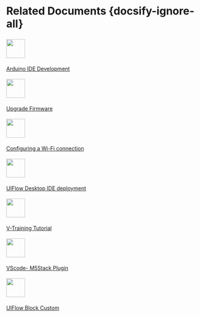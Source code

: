 # Related Documents {docsify-ignore-all}



<!-- - [Arduino IDE Development](en/related_documents/Arduino_IDE)

- [Upgrade Firmware](en/related_documents/M5Burner)

- [Configuring a Wi-Fi connection](en/related_documents/how_to_connect_wifi_using_core)

- [UIFlow Desktop IDE deployment](en/related_documents/UIFlow_Desktop_IDE) -->



<div class="container mt-3">
  <div class="media border p-3">
    <img src="assets/img/related_documents/Page_logo/Arduino.jpg" class="mr-3 mt-3 rounded-circle" style="width:50px; margin-top:5px!important">
    <div class="media-body">
      <a href="#en/related_documents/Arduino_IDE"><p style="margin-top:20px">Arduino IDE Development</p></a>
    </div>
  </div>
</div>

<div class="container mt-3">
  <div class="media border p-3">
    <img src="assets/logo.png" class="mr-3 mt-3" style="width:50px; margin-top:5px!important">
    <div class="media-body">
      <a href="#en/related_documents/M5Burner"><p style="margin-top:20px">Upgrade Firmware</p></a>
    </div>
  </div>
</div>

<div class="container mt-3">
  <div class="media border p-3">
    <img src="assets/img/related_documents/Page_logo/Setting_WiFi.png" class="mr-3 mt-3 rounded-circle" style="width:50px; margin-top:5px!important">
    <div class="media-body">
      <a href="#en/related_documents/Setting_WIFI.md"><p style="margin-top:20px">Configuring a Wi-Fi connection</p></a>
    </div> 
  </div>
</div>



<div class="container mt-3">
  <div class="media border p-3">
    <img src="assets/img/related_documents/Page_logo/UIFlow-Desktop-IDE.png" class="mr-3 mt-3 " style="width:50px; margin-top:5px!important">
    <div class="media-body">
      <a href="#en/related_documents/UIFlow_Desktop_IDE"><p style="margin-top:20px">UIFlow Desktop IDE deployment</p></a>
    </div>
  </div>
</div>


<div class="container mt-3">
  <div class="media border p-3">
    <img src="assets\img\related_documents\Page_logo\V-Training.jpg" class="mr-3 mt-3 " style="width:50px; margin-top:5px!important">
    <div class="media-body">
      <a href="#en/related_documents/v-training"><p style="margin-top:20px">V-Training Tutorial</p></a>
    </div>
  </div>
</div>


<div class="container mt-3">
  <div class="media border p-3">
    <img src="assets/img/related_documents/Page_logo/VScode.jpg" class="mr-3 mt-3 " style="width:50px; margin-top:5px!important">
    <div class="media-body">
      <a href="https://github.com/m5stack/UIFlow-Code"><p style="margin-top:20px">VScode- M5Stack Plugin</p></a>
    </div>
  </div>
</div>

<div class="container mt-3">
  <div class="media border p-3">
    <img src="assets/img/related_documents/Page_logo/blockly-custom-logo.png" class="mr-3 mt-3 " style="width:50px; margin-top:5px!important">
    <div class="media-body">
      <a href="#en/related_documents/blockly_custom"><p style="margin-top:20px">UIFlow Block Custom</p></a>
    </div>
  </div>
</div>